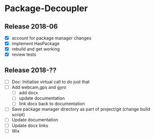 # Package-Decoupler
## Release 2018-06

* [x] account for package manager changes
* [x] implement HasPackage
* [x] rebuild and get working
* [x] review tests

## Release 2018-??

* [ ] Doc: Initialise virtual call to do just that
* [ ] Add webcam,gps and gyro
  * [ ] add docx
  * [ ] update documentation
  * [ ] link docx back to documentation
* [ ] Save package manager directory as part of project/git (change build script)
* [ ] Update documentation
* [ ] Update docx links
* [ ] Wix